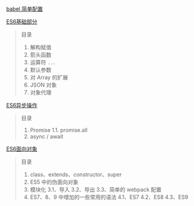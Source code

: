 [babel 简单配置](https://github.com/liuyib/study-note/blob/master/JavaScript/ES6/babel.md)

[ES6基础部分](https://github.com/liuyib/study-note/blob/master/JavaScript/ES6/ES6-%E5%9F%BA%E7%A1%80%E9%83%A8%E5%88%86.md)

> 目录
> 1. 解构赋值
> 2. 箭头函数
> 3. 运算符 `...`
> 4. 默认参数
> 5. 对 Array 的扩展
> 6. JSON 对象
> 7. 对象代理

[ES6异步操作](https://github.com/liuyib/study-note/blob/master/JavaScript/ES6/ES6-%E5%BC%82%E6%AD%A5%E6%93%8D%E4%BD%9C.md)

> 目录
> 1. Promise
>   1.1. promise.all
> 2. async / await

[ES6面向对象](https://github.com/liuyib/study-note/blob/master/JavaScript/ES6/ES6-%E9%9D%A2%E5%90%91%E5%AF%B9%E8%B1%A1.md)

> 目录
> 1. class、extends、constructor、super
> 2. ES5 中的伪面向对象
> 3. 模块化
>   3.1、导入
>   3.2、导出
>   3.3、简单的 webpack 配置
> 4. ES7、8、9 中增加的一些常用的语法
>   4.1、ES7
>   4.2、ES8
>   4.3、ES9
